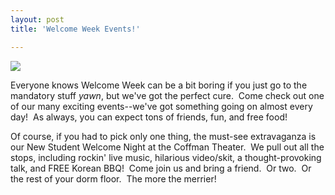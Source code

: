 ```yaml
---
layout: post
title: 'Welcome Week Events!'

---
```


[![](http://www.acts2fellowship.org/minnesota/wp-content/uploads/2010/08/welcomeweek2-2.png)](http://dl.dropbox.com/u/7038525/Minnesota/Welcome%20Week%20Flyer/welcomeweek2.png)

Everyone knows Welcome Week can be a bit boring if you just go to the mandatory stuff *yawn*, but we've got the perfect cure.  Come check out one of our many exciting events--we've got something going on almost every day!  As always, you can expect tons of friends, fun, and free food!

Of course, if you had to pick only one thing, the must-see extravaganza is our New Student Welcome Night at the Coffman Theater.  We pull out all the stops, including rockin' live music, hilarious video/skit, a thought-provoking talk, and FREE Korean BBQ!  Come join us and bring a friend.  Or two.  Or the rest of your dorm floor.  The more the merrier!
